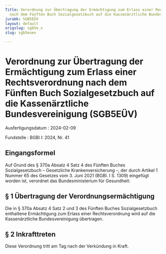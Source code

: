 ```yaml
---
Title: Verordnung zur Übertragung der Ermächtigung zum Erlass einer Rechtsverordnung
  nach dem Fünften Buch Sozialgesetzbuch auf die Kassenärztliche Bundesvereinigung
jurabk: SGB5EÜV
layout: default
origslug: sgb5e_v
slug: sgb5euev

---
```


# Verordnung zur Übertragung der Ermächtigung zum Erlass einer Rechtsverordnung nach dem Fünften Buch Sozialgesetzbuch auf die Kassenärztliche Bundesvereinigung (SGB5EÜV)

Ausfertigungsdatum
:   2024-02-09

Fundstelle
:   BGBl I: 2024, Nr. 41


## Eingangsformel

Auf Grund des § 370a Absatz 4 Satz 4 des Fünften Buches
Sozialgesetzbuch – Gesetzliche Krankenversicherung –, der durch
Artikel 1 Nummer 65 des Gesetzes vom 3. Juni 2021 (BGBl. I S. 1309)
eingefügt worden ist, verordnet das Bundesministerium für Gesundheit:


## § 1 Übertragung der Verordnungsermächtigung

Die in § 370a Absatz 4 Satz 2 und 3 des Fünften Buches
Sozialgesetzbuch enthaltene Ermächtigung zum Erlass einer
Rechtsverordnung wird auf die Kassenärztliche Bundesvereinigung
übertragen.


## § 2 Inkrafttreten

Diese Verordnung tritt am Tag nach der Verkündung in Kraft.

